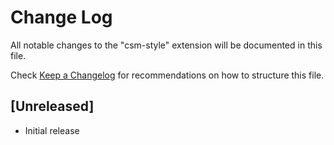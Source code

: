 # Change Log

All notable changes to the "csm-style" extension will be documented in this file.

Check [Keep a Changelog](http://keepachangelog.com/) for recommendations on how to structure this file.

## [Unreleased]

- Initial release